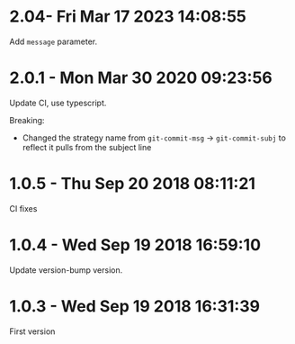 # 2.04- Fri Mar 17 2023 14:08:55

Add `message` parameter.

# 2.0.1 - Mon Mar 30 2020 09:23:56

Update CI, use typescript.

Breaking:

- Changed the strategy name from `git-commit-msg` -> `git-commit-subj` to reflect it pulls
  from the subject line

# 1.0.5 - Thu Sep 20 2018 08:11:21

CI fixes

# 1.0.4 - Wed Sep 19 2018 16:59:10

Update version-bump version.

# 1.0.3 - Wed Sep 19 2018 16:31:39

First version
